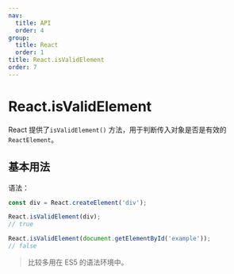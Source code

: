 ```yaml
---
nav:
  title: API
  order: 4
group:
  title: React
  order: 1
title: React.isValidElement
order: 7
---
```


# React.isValidElement

React 提供了`isValidElement()` 方法，用于判断传入对象是否是有效的 `ReactElement`。

## 基本用法

语法：

```js
const div = React.createElement('div');

React.isValidElement(div);
// true

React.isValidElement(document.getElementById('example'));
// false
```

> 比较多用在 ES5 的语法环境中。
